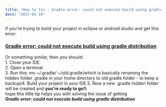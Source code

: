 ```yaml
---
title: "How to fix : Gradle error: could not execute build using gradle distribution"
date: "2017-03-19"
---
```


if you're trying to build your project in eclipse or android studio and get this error:  

### [Gradle error: could not execute build using gradle distribution](http://stackoverflow.com/questions/18673636/gradle-error-could-not-execute-build-using-gradle-distribution)

Or something similar, then you should:  
1\. Close your IDE.  
2\. Open a terminal.  
3\. Run this: mv ~/.gradle/ ~/old.gradle(which is basically renaming the hidden folder .gradle in your home directory to old.gradle folder - to keep a backup)4\. Build your project in your IDE.5. Now a new .gradle hidden folder will be created and **you're ready to go!\\**  
hope this little tip helps you with solving the issue of getting  
**_Gradle error: could not execute build using gradle distribution_**
